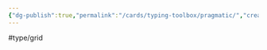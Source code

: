```yaml
---
{"dg-publish":true,"permalink":"/cards/typing-toolbox/pragmatic/","created":"2023-04-14T15:07:32.705+02:00","updated":"2023-05-02T10:38:21.425+02:00"}
---
```


#type/grid  


